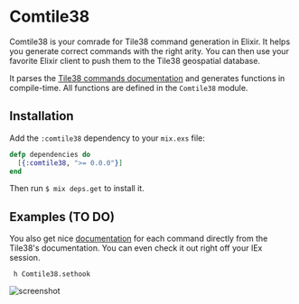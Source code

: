 # Comtile38

Comtile38 is your comrade for Tile38 command generation in Elixir. It helps you generate correct commands with the right arity. You can then use your favorite Elixir client to push them to the Tile38 geospatial database.

It parses the [Tile38 commands documentation](https://github.com/tidwall/tile38/blob/master/core/commands.json) and generates functions in compile-time. All functions are defined in the `Comtile38` module.

## Installation

Add the `:comtile38` dependency to your `mix.exs` file:

```elixir
defp dependencies do
  [{:comtile38, ">= 0.0.0"}]
end
```

Then run `$ mix deps.get` to install it.

## Examples (TO DO)



You also get nice [documentation](https://hexdocs.pm/comtile38/0.0.1/Comtile38.html) for each command directly from the Tile38's documentation.
You can even check it out right off your IEx session.

```
 h Comtile38.sethook  
```
 ![screenshot](https://media.giphy.com/media/kTWURvRof4g7EmVSti/giphy.gif)


